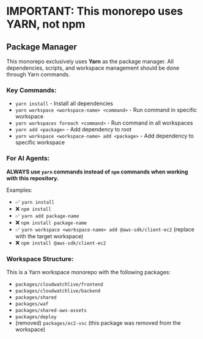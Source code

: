# IMPORTANT: This monorepo uses YARN, not npm

## Package Manager

This monorepo exclusively uses **Yarn** as the package manager. All dependencies, scripts, and workspace management should be done through Yarn commands.

### Key Commands:

- `yarn install` - Install all dependencies
- `yarn workspace <workspace-name> <command>` - Run command in specific workspace
- `yarn workspaces foreach <command>` - Run command in all workspaces
- `yarn add <package>` - Add dependency to root
- `yarn workspace <workspace-name> add <package>` - Add dependency to specific workspace

### For AI Agents:

**ALWAYS use `yarn` commands instead of `npm` commands when working with this repository.**

Examples:

- ✅ `yarn install`
- ❌ `npm install`
- ✅ `yarn add package-name`
- ❌ `npm install package-name`
- ✅ `yarn workspace <workspace-name> add @aws-sdk/client-ec2` (replace with the target workspace)
- ❌ `npm install @aws-sdk/client-ec2`

### Workspace Structure:

This is a Yarn workspace monorepo with the following packages:

- `packages/cloudwatchlive/frontend`
- `packages/cloudwatchlive/backend`
- `packages/shared`
- `packages/waf`
- `packages/shared-aws-assets`
- `packages/deploy`
- (removed) `packages/ec2-vsc` (this package was removed from the workspace)
